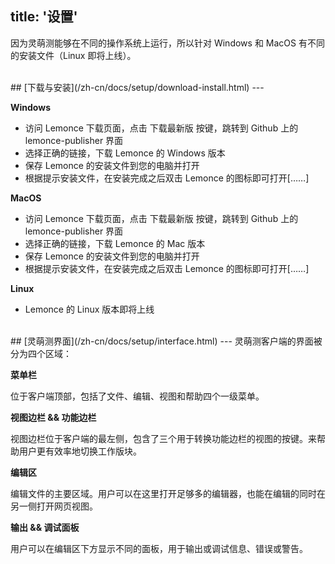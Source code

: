 title: '设置'
---
因为灵萌测能够在不同的操作系统上运行，所以针对 Windows 和 MacOS 有不同的安装文件（Linux 即将上线）。

<br>
## [下载与安装](/zh-cn/docs/setup/download-install.html)
---

**Windows**

- 访问 Lemonce 下载页面，点击 <span class="button">下载最新版 </span> 按键，跳转到 Github 上的 lemonce-publisher 界面
- 选择正确的链接，下载 Lemonce 的 Windows 版本
- 保存 Lemonce 的安装文件到您的电脑并打开
- 根据提示安装文件，在安装完成之后双击 Lemonce 的图标即可打开[……]

**MacOS**

- 访问 Lemonce 下载页面，点击 <span class="button">下载最新版 </span> 按键，跳转到 Github 上的 lemonce-publisher 界面
- 选择正确的链接，下载 Lemonce 的 Mac 版本
- 保存 Lemonce 的安装文件到您的电脑并打开
- 根据提示安装文件，在安装完成之后双击 Lemonce 的图标即可打开[……]

**Linux** 

- Lemonce 的 Linux 版本即将上线

<br>
## [灵萌测界面](/zh-cn/docs/setup/interface.html)
---
灵萌测客户端的界面被分为四个区域：

**菜单栏** 

位于客户端顶部，包括了文件、编辑、视图和帮助四个一级菜单。

**视图边栏 && 功能边栏** 

视图边栏位于客户端的最左侧，包含了三个用于转换功能边栏的视图的按键。来帮助用户更有效率地切换工作版块。

**编辑区** 

编辑文件的主要区域。用户可以在这里打开足够多的编辑器，也能在编辑的同时在另一侧打开网页视图。

**输出 && 调试面板** 

用户可以在编辑区下方显示不同的面板，用于输出或调试信息、错误或警告。
